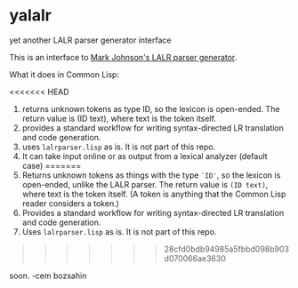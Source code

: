 # yalalr
yet another LALR parser generator interface

This is an interface to <a href="http://web.science.mq.edu.au/~mjohnson/code/lalrparser.lisp">Mark Johnson's LALR parser generator</a>.

What it does in Common Lisp:

<<<<<<< HEAD
1. returns unknown tokens as type ID, so the lexicon is open-ended. The return value is (ID text), where text is the token itself.
2. provides a standard workflow for writing syntax-directed LR translation and code generation.
3. uses <code>lalrparser.lisp</code> as is. It is not part of this repo.
4. It can take input online or as output from a lexical analyzer (default case)
=======
1. Returns unknown tokens as things with the type <code>`ID'</code>, so the lexicon is open-ended, unlike the LALR parser. The return value is <code>(ID text)</code>, where text is the token itself. (A token is anything that the Common Lisp reader considers a token.)
2. Provides a standard workflow for writing syntax-directed LR translation and code generation.
3. Uses <code>lalrparser.lisp</code> as is. It is not part of this repo.
>>>>>>> 28cfd0bdb94985a5fbbd098b903d070066ae3630

soon.
-cem bozsahin
